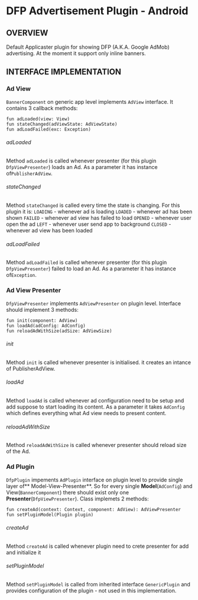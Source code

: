 # DFP Advertisement Plugin - Android
## OVERVIEW
Default Applicaster plugin for showing DFP (A.K.A. Google AdMob) advertising. At the moment it support only inline banners.
## INTERFACE IMPLEMENTATION
### Ad View
`BannerComponent` on generic app level implements `AdView` interface. It contains 3 callback methods:

    fun adLoaded(view: View)
    fun stateChanged(adViewState: AdViewState)
    fun adLoadFailed(exc: Exception)
###### adLoaded
Method `adLoaded` is called whenever presenter (for this plugin `DfpViewPresenter`) loads an Ad. As a parameter it has instance of`PublisherAdView`.
###### stateChanged
Method `stateChanged` is called every time the state is changing. For this plugin it is:
`LOADING` - whenever ad is loading
`LOADED` - whenever ad has been shown
`FAILED` - whenever ad view has failed to load
`OPENED` - whenever user open the ad
`LEFT` - whenever user send app to background
`CLOSED` - whenever ad view has been loaded
###### adLoadFailed
Method `adLoadFailed` is called whenever presenter (for this plugin `DfpViewPresenter`) failed to load an Ad. As a parameter it has instance of`Exception`.

### Ad View Presenter
`DfpViewPresenter` implements `AdViewPresenter` on plugin level. Interface should implement 3 methods:

    fun init(component: AdView)
    fun loadAd(adConfig: AdConfig)
    fun reloadAdWithSize(adSize: AdViewSize)

###### init
Method `init` is called whenever presenter is initialised. it creates an intance of PublisherAdView.
###### loadAd
Method `loadAd` is called whenever ad configuration need to be setup and add suppose to start loading its content. As a parameter it takes `AdConfig` which defines everything what Ad view needs to present content.
###### reloadAdWithSize
Method `reloadAdWithSize` is called whenever presenter should reload size of the Ad.

### Ad Plugin
`DfpPlugin` impements `AdPlugin` interface on plugin level to provide single layer of** Model-View-Presenter**. So for every single **Model**(`AdConfig`) and View(`BannerComponent`) there should exist only one **Presenter**(`DfpViewPresenter`). Class implemets 2 methods:

    fun createAd(context: Context, component: AdView): AdViewPresenter
    fun setPluginModel(Plugin plugin)

###### createAd
Method `createAd` is called whenever plugin need to crete presenter for add and initialize it
###### setPluginModel
Method `setPluginModel` is called from inherited interface `GenericPlugin` and provides configuration of the plugin - not used in this implementation.


